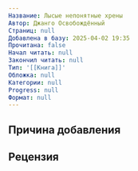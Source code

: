 ```yaml
---
Название: Лысые непонятные хрены
Автор: Джанго Освобождённый
Страниц: null
Добавлена в базу: 2025-04-02 19:35
Прочитана: false
Начал читать: null
Закончил читать: null
Тип: '[[Книга]]'
Обложка: null
Категории: null
Progress: null
Формат: null
---
```

## Причина добавления


## Рецензия